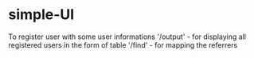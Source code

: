 # simple-UI
To register user with some user informations
'/output' - for displaying all registered users in the form of table
'/find' - for mapping the referrers
